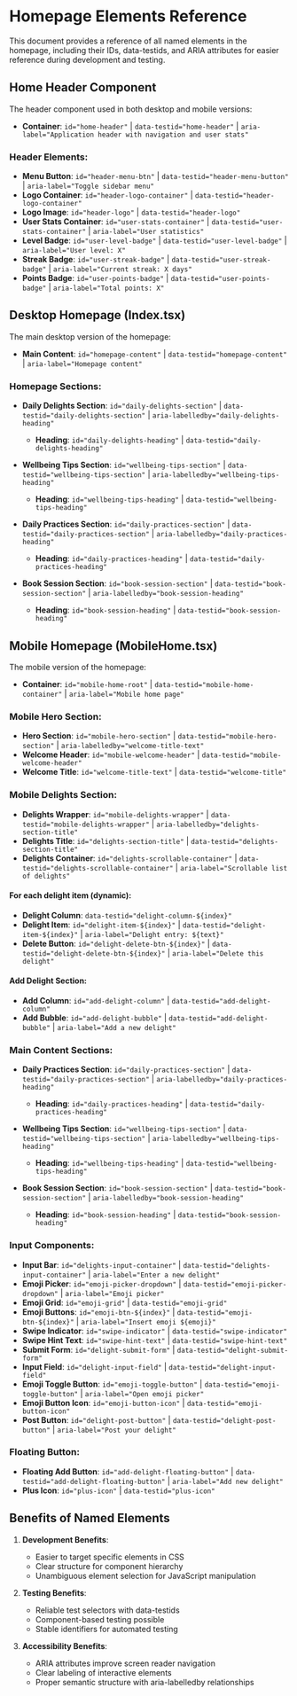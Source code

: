 # Homepage Elements Reference

This document provides a reference of all named elements in the homepage, including their IDs, data-testids, and ARIA attributes for easier reference during development and testing.

## Home Header Component

The header component used in both desktop and mobile versions:

- **Container**: `id="home-header"` | `data-testid="home-header"` | `aria-label="Application header with navigation and user stats"`

### Header Elements:

- **Menu Button**: `id="header-menu-btn"` | `data-testid="header-menu-button"` | `aria-label="Toggle sidebar menu"`
- **Logo Container**: `id="header-logo-container"` | `data-testid="header-logo-container"`
- **Logo Image**: `id="header-logo"` | `data-testid="header-logo"`
- **User Stats Container**: `id="user-stats-container"` | `data-testid="user-stats-container"` | `aria-label="User statistics"`
- **Level Badge**: `id="user-level-badge"` | `data-testid="user-level-badge"` | `aria-label="User level: X"`
- **Streak Badge**: `id="user-streak-badge"` | `data-testid="user-streak-badge"` | `aria-label="Current streak: X days"`
- **Points Badge**: `id="user-points-badge"` | `data-testid="user-points-badge"` | `aria-label="Total points: X"`

## Desktop Homepage (Index.tsx)

The main desktop version of the homepage:

- **Main Content**: `id="homepage-content"` | `data-testid="homepage-content"` | `aria-label="Homepage content"`

### Homepage Sections:

- **Daily Delights Section**: `id="daily-delights-section"` | `data-testid="daily-delights-section"` | `aria-labelledby="daily-delights-heading"`
  - **Heading**: `id="daily-delights-heading"` | `data-testid="daily-delights-heading"`

- **Wellbeing Tips Section**: `id="wellbeing-tips-section"` | `data-testid="wellbeing-tips-section"` | `aria-labelledby="wellbeing-tips-heading"`
  - **Heading**: `id="wellbeing-tips-heading"` | `data-testid="wellbeing-tips-heading"`

- **Daily Practices Section**: `id="daily-practices-section"` | `data-testid="daily-practices-section"` | `aria-labelledby="daily-practices-heading"`
  - **Heading**: `id="daily-practices-heading"` | `data-testid="daily-practices-heading"`

- **Book Session Section**: `id="book-session-section"` | `data-testid="book-session-section"` | `aria-labelledby="book-session-heading"`
  - **Heading**: `id="book-session-heading"` | `data-testid="book-session-heading"`

## Mobile Homepage (MobileHome.tsx)

The mobile version of the homepage:

- **Container**: `id="mobile-home-root"` | `data-testid="mobile-home-container"` | `aria-label="Mobile home page"`

### Mobile Hero Section:

- **Hero Section**: `id="mobile-hero-section"` | `data-testid="mobile-hero-section"` | `aria-labelledby="welcome-title-text"`
- **Welcome Header**: `id="mobile-welcome-header"` | `data-testid="mobile-welcome-header"`
- **Welcome Title**: `id="welcome-title-text"` | `data-testid="welcome-title"`

### Mobile Delights Section:

- **Delights Wrapper**: `id="mobile-delights-wrapper"` | `data-testid="mobile-delights-wrapper"` | `aria-labelledby="delights-section-title"`
- **Delights Title**: `id="delights-section-title"` | `data-testid="delights-section-title"`
- **Delights Container**: `id="delights-scrollable-container"` | `data-testid="delights-scrollable-container"` | `aria-label="Scrollable list of delights"`

#### For each delight item (dynamic):
- **Delight Column**: `data-testid="delight-column-${index}"`
- **Delight Item**: `id="delight-item-${index}"` | `data-testid="delight-item-${index}"` | `aria-label="Delight entry: ${text}"`
- **Delete Button**: `id="delight-delete-btn-${index}"` | `data-testid="delight-delete-btn-${index}"` | `aria-label="Delete this delight"`

#### Add Delight Section:
- **Add Column**: `id="add-delight-column"` | `data-testid="add-delight-column"`
- **Add Bubble**: `id="add-delight-bubble"` | `data-testid="add-delight-bubble"` | `aria-label="Add a new delight"`

### Main Content Sections:

- **Daily Practices Section**: `id="daily-practices-section"` | `data-testid="daily-practices-section"` | `aria-labelledby="daily-practices-heading"`
  - **Heading**: `id="daily-practices-heading"` | `data-testid="daily-practices-heading"`

- **Wellbeing Tips Section**: `id="wellbeing-tips-section"` | `data-testid="wellbeing-tips-section"` | `aria-labelledby="wellbeing-tips-heading"`
  - **Heading**: `id="wellbeing-tips-heading"` | `data-testid="wellbeing-tips-heading"`

- **Book Session Section**: `id="book-session-section"` | `data-testid="book-session-section"` | `aria-labelledby="book-session-heading"`
  - **Heading**: `id="book-session-heading"` | `data-testid="book-session-heading"`

### Input Components:

- **Input Bar**: `id="delights-input-container"` | `data-testid="delights-input-container"` | `aria-label="Enter a new delight"`
- **Emoji Picker**: `id="emoji-picker-dropdown"` | `data-testid="emoji-picker-dropdown"` | `aria-label="Emoji picker"`
- **Emoji Grid**: `id="emoji-grid"` | `data-testid="emoji-grid"`
- **Emoji Buttons**: `id="emoji-btn-${index}"` | `data-testid="emoji-btn-${index}"` | `aria-label="Insert emoji ${emoji}"`
- **Swipe Indicator**: `id="swipe-indicator"` | `data-testid="swipe-indicator"`
- **Swipe Hint Text**: `id="swipe-hint-text"` | `data-testid="swipe-hint-text"`
- **Submit Form**: `id="delight-submit-form"` | `data-testid="delight-submit-form"`
- **Input Field**: `id="delight-input-field"` | `data-testid="delight-input-field"`
- **Emoji Toggle Button**: `id="emoji-toggle-button"` | `data-testid="emoji-toggle-button"` | `aria-label="Open emoji picker"`
- **Emoji Button Icon**: `id="emoji-button-icon"` | `data-testid="emoji-button-icon"`
- **Post Button**: `id="delight-post-button"` | `data-testid="delight-post-button"` | `aria-label="Post your delight"`

### Floating Button:
- **Floating Add Button**: `id="add-delight-floating-button"` | `data-testid="add-delight-floating-button"` | `aria-label="Add new delight"`
- **Plus Icon**: `id="plus-icon"` | `data-testid="plus-icon"`

## Benefits of Named Elements

1. **Development Benefits**:
   - Easier to target specific elements in CSS
   - Clear structure for component hierarchy 
   - Unambiguous element selection for JavaScript manipulation

2. **Testing Benefits**:
   - Reliable test selectors with data-testids
   - Component-based testing possible
   - Stable identifiers for automated testing

3. **Accessibility Benefits**:
   - ARIA attributes improve screen reader navigation
   - Clear labeling of interactive elements
   - Proper semantic structure with aria-labelledby relationships
